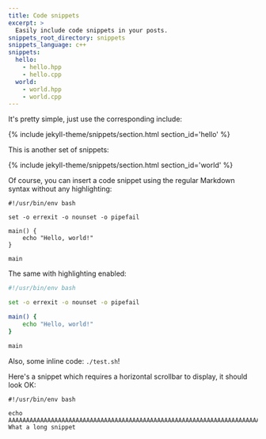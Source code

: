 ```yaml
---
title: Code snippets
excerpt: >
  Easily include code snippets in your posts.
snippets_root_directory: snippets
snippets_language: c++
snippets:
  hello:
    - hello.hpp
    - hello.cpp
  world:
    - world.hpp
    - world.cpp
---
```

It's pretty simple, just use the corresponding include:

{% include jekyll-theme/snippets/section.html section_id='hello' %}

This is another set of snippets:

{% include jekyll-theme/snippets/section.html section_id='world' %}

Of course, you can insert a code snippet using the regular Markdown syntax
without any highlighting:

```
#!/usr/bin/env bash

set -o errexit -o nounset -o pipefail

main() {
    echo "Hello, world!"
}

main
```

The same with highlighting enabled:

```bash
#!/usr/bin/env bash

set -o errexit -o nounset -o pipefail

main() {
    echo "Hello, world!"
}

main
```

Also, some inline code: `./test.sh`!

Here's a snippet which requires a horizontal scrollbar to display, it should
look OK:

```
#!/usr/bin/env bash

echo AAAAAAAAAAAAAAAAAAAAAAAAAAAAAAAAAAAAAAAAAAAAAAAAAAAAAAAAAAAAAAAAAAAAAAAAAAAAAAAAAAAAAAAAAAAAAAAAAAAA What a long snippet
```
